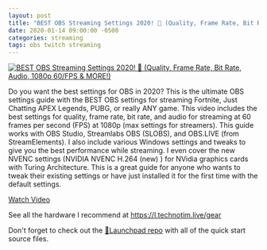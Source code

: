 ```yaml
---
layout: post
title: "BEST OBS Streaming Settings 2020! 🔴 (Quality, Frame Rate, Bit Rate, Audio, 1080p 60/FPS & MORE!)"
date: 2020-01-14 09:00:00 -0500
categories: streaming
tags: obs twitch streaming
---
```


[![BEST OBS Streaming Settings 2020! 🔴 (Quality, Frame Rate, Bit Rate, Audio, 1080p 60/FPS & MORE!)](https://img.youtube.com/vi/_-G-RvWpojc/0.jpg)](https://www.youtube.com/watch?v=_-G-RvWpojc "BEST OBS Streaming Settings 2020! 🔴 (Quality, Frame Rate, Bit Rate, Audio, 1080p 60/FPS & MORE!)")

Do you want the best settings for OBS in 2020? This is the ultimate OBS settings guide with the BEST OBS settings for streaming Fortnite, Just Chatting APEX Legends, PUBG, or really ANY game.  This video includes the best settings for quality, frame rate, bit rate, and audio for streaming at 60 frames per second (FPS) at 1080p (max settings for streamers).  This guide works with OBS Studio, Streamlabs OBS (SLOBS), and OBS.LIVE (from StreamElements).  I also include various Windows settings and tweaks to give you the best performance while streaming.  I even cover the new NVENC settings (NVIDIA NVENC H.264 (new) ) for NVidia graphics cards with Turing Architecture. This is a great guide for anyone who wants to tweak their existing settings or have just installed it for the first time with the default settings. 

[Watch Video](https://www.youtube.com/watch?v=_-G-RvWpojc)

See all the hardware I recommend at <https://l.technotim.live/gear>

Don't forget to check out the [🚀Launchpad repo](https://l.technotim.live/quick-start) with all of the quick start source files.
